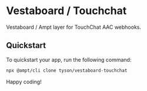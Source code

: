 # Vestaboard / Touchchat

Vestaboard / Ampt layer for TouchChat AAC webhooks.

## Quickstart

To quickstart your app, run the following command:

```bash
npx @ampt/cli clone tyson/vestaboard-touchchat
```

Happy coding!
